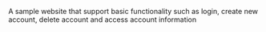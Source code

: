 A sample website that support basic functionality such as login, create new account, delete account and access account information
